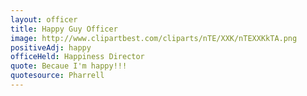 ```yaml
---
layout: officer
title: Happy Guy Officer
image: http://www.clipartbest.com/cliparts/nTE/XXK/nTEXXKkTA.png
positiveAdj: happy
officeHeld: Happiness Director
quote: Becaue I'm happy!!!
quotesource: Pharrell
---
```

